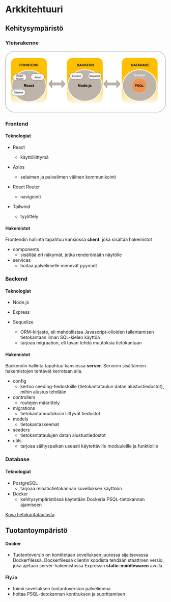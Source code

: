 # Arkkitehtuuri
## Kehitysympäristö
### Yleisrakenne
![Frontend-Backend-Database-image](https://github.com/Urheiluseura-3-0/urheiluseura3.0/blob/documentation-up/documentation/pictures/FRONTEND-BACKEND-database.drawio.png)

### Frontend

#### Teknologiat
- React
   * käyttöliittymä

- Axios
   * selaimen ja palvelimen välinen kommunikointi

- React Router
  * navigointi
 
- Tailwind
  * tyylittely

#### Hakemistot

Frontendin hallinta tapahtuu kansiossa **client**, joka sisältää hakemistot

- components
    * sisältää eri näkymät, jotka renderöidään näytölle
- services
    * hoitaa palvelimelle menevät pyynnöt

### Backend

#### Teknologiat

- Node.js

- Express

- Sequelize
    * ORM-kirjasto, eli mahdollistaa Javascript-olioiden tallentamisen tietokantaan ilman SQL-kielen käyttöä
    * tarjoaa migraation, eli tavan tehdä muutoksia tietokantaan


#### Hakemistot

Backendin hallinta tapahtuu kansiossa **server**. Serverin sisältämien hakemistojen tehtävät kerrotaan alla.

- config
    * kertoo seeding-tiedostoille (tietokantataulun datan alustustiedostot), mihin alustus tehdään
- controllers
    * routejen määrittely
- migrations
    * tietokantamuutoksiin liittyvät tiedostot
- models
    * tietokantaskeemat
- seeders
    * tietokantataulujen datan alustustiedostot
- utils
    * tarjoaa säiltyspaikan useasti käytettäville moduuleille ja funktioille

### Database

#### Teknologiat

- PostgreSQL
   - tarjoaa relaatiotietokannan sovelluksen käyttöön
- Docker
  - kehitysympäristössä käytetään Dockeria PSQL-tietokannan ajamiseen

[Kuva tietokantataulusta](https://github.com/Urheiluseura-3-0/urheiluseura3.0/blob/documentation-up/documentation/pictures/Tietokantakaavio.png)

## Tuotantoympäristö

#### Docker
  - Tuotantoversio on kontitetaan sovelluksen juuressa sijaitsevassa Dockerfilessä. Dockerfilessä clientin koodista tehdään staattinen versio, joka ajetaan server-hakemistossa Expressin **static-middlewaren** avulla.

#### Fly.io
  - toimii sovelluksen tuotantoversion palvelimena
  - hoitaa PSQL-tietokannan kontituksen ja suorittamisen
